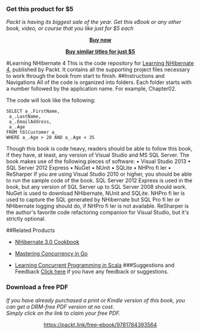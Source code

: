 
### Get this product for $5

<i>Packt is having its biggest sale of the year. Get this eBook or any other book, video, or course that you like just for $5 each</i>


<b><p align='center'>[Buy now](https://packt.link/9781784393564)</p></b>


<b><p align='center'>[Buy similar titles for just $5](https://subscription.packtpub.com/search)</p></b>


#Learning NHibernate 4
This is the code repository for [Learning NHibernate 4](https://www.packtpub.com/application-development/learning-nhibernate-4?utm_source=github&utm_medium=repository&utm_campaign=9781784393564), published by Packt. It contains all the supporting project files necessary to work through the book from start to finish.
##Instructions and Navigations
All of the code is organized into folders. Each folder starts with a number followed by the application name. For example, Chapter02.



The code will look like the following:
```
SELECT a_.FirstName,
 a_.LastName,
 a_.EmailAddress,
 a_.Age
FROM tblCustomer a_
WHERE a_.Age > 28 AND a_.Age < 35
```

Though this book is code heavy, readers should be able to follow this book, if they
have, at least, any version of Visual Studio and MS SQL Server. The book makes
use of the following pieces of software:
• Visual Studio 2013
• SQL Server 2012 Express
• NuGet
• NUnit
• SQLite
• NHPro fi ler
• ReSharper
If you are using Visual Studio 2010 or higher, you should be able to run the sample
code of the book. SQL Server 2012 Express is used in the book, but any version of SQL
Server up to SQL Server 2008 should work. NuGet is used to download NHibernate,
NUnit and SQLite. NHPro fi ler is used to capture the SQL generated by NHibernate
but SQL Pro fi ler or NHibernate logging should do, if NHPro fi ler is not available.
ReSharper is the author's favorite code refactoring companion for Visual Studio,
but it's strictly optional.

##Related Products
* [NHibernate 3.0 Cookbook](https://www.packtpub.com/application-development/nhibernate-30-cookbook?utm_source=github&utm_medium=repository&utm_campaign=9781849513043)

* [Mastering Concurrency in Go](https://www.packtpub.com/application-development/mastering-concurrency-go?utm_source=github&utm_medium=repository&utm_campaign=9781783983483)

* [Learning Concurrent Programming in Scala](https://www.packtpub.com/application-development/learning-concurrent-programming-scala?utm_source=github&utm_medium=repository&utm_campaign=9781783281411)
###Suggestions and Feedback
[Click here](https://docs.google.com/forms/d/e/1FAIpQLSe5qwunkGf6PUvzPirPDtuy1Du5Rlzew23UBp2S-P3wB-GcwQ/viewform) if you have any feedback or suggestions.
### Download a free PDF

 <i>If you have already purchased a print or Kindle version of this book, you can get a DRM-free PDF version at no cost.<br>Simply click on the link to claim your free PDF.</i>
<p align="center"> <a href="https://packt.link/free-ebook/9781784393564">https://packt.link/free-ebook/9781784393564 </a> </p>